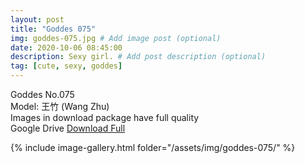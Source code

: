 ```yaml
---
layout: post
title: "Goddes 075"
img: goddes-075.jpg # Add image post (optional)
date: 2020-10-06 08:45:00
description: Sexy girl. # Add post description (optional)
tag: [cute, sexy, goddes]
---
```

Goddes No.075  
Model: 王竹 (Wang Zhu)                                     
Images in download package have full quality                    
Google Drive [Download Full](http://gestyy.com/ee4807)

{% include image-gallery.html folder="/assets/img/goddes-075/" %}
